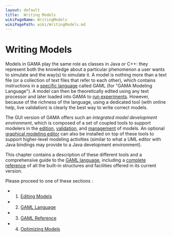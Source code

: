 ```yaml
---
layout: default
title:  Writing Models
wikiPageName: WritingModels
wikiPagePath: wiki/WritingModels.md
---
```


# Writing Models



Models in GAMA play the same role as classes in Java or C++: they represent both the knowledge about a particular phenomenon a user wants to simulate and the way(s) to simulate it. A model is nothing more than a text file (or a collection of text files that refer to each other), which contains instructions in a [specific language](GamlLanguage) called GAML (for "GAMA Modeling Language").
A model can then be theoretically edited using any text processor and later loaded into GAMA to [run experiments](RunningExperiments). However, because of the richness of the language, using a dedicated tool (with online help, live validation) is clearly the best way to write correct models.

The GUI version of GAMA offers such an _integrated model development environment_, which is composed of a set of coupled tools to support modelers in the [edition](EditingModels), [validation](ValidationOfModels), and [management](WorkspaceProjectsAndModels) of models. An optional [graphical modeling editor](G__GraphicalEditor) can also be installed on top of these tools to support higher-level modeling activities (similar to what a UML editor with Java bindings may provide to a Java development environment).

This chapter contains a description of these different tools and a comprehensive guide to the [GAML language](GamlLanguage), including a [complete reference](GamlReference) of all the built-in structures and facilities offered in its current version.

Please proceed to one of these sections :

  * 1. [Editing Models](EditingModels)
  * 2. [GAML Language](GamlLanguage)
  * 3. [GAML Reference](GamlReference)
  * 4. [Optimizing Models](OptimizingModels)
